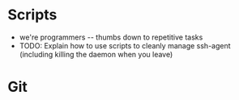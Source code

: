 Scripts
=======

- we're programmers -- thumbs down to repetitive tasks
- TODO: Explain how to use scripts to cleanly manage ssh-agent (including killing the daemon when you leave)

Git
===
